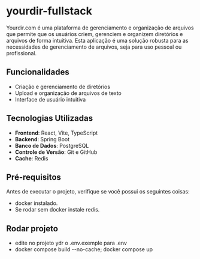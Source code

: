 # yourdir-fullstack

Yourdir.com é uma plataforma de gerenciamento e organização de arquivos que permite que os usuários criem, gerenciem e organizem diretórios e arquivos de forma intuitiva. Esta aplicação é uma solução robusta para as necessidades de gerenciamento de arquivos, seja para uso pessoal ou profissional.

## Funcionalidades

- Criação e gerenciamento de diretórios
- Upload e organização de arquivos de texto
- Interface de usuário intuitiva

## Tecnologias Utilizadas

- **Frontend**: React, Vite, TypeScript
- **Backend**: Spring Boot
- **Banco de Dados**: PostgreSQL
- **Controle de Versão**: Git e GitHub
- **Cache**: Redis

## Pré-requisitos

Antes de executar o projeto, verifique se você possui os seguintes coisas:

- docker instalado.
- Se rodar sem docker instale redis.

## Rodar projeto

- edite no projeto ydr o .env.exemple para .env
- docker compose build --no-cache; docker compose up


